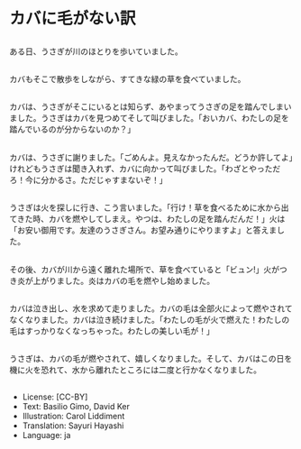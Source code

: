 # カバに毛がない訳

##
ある日、うさぎが川のほとりを歩いていました。

##
カバもそこで散歩をしながら、すてきな緑の草を食べていました。

##
カバは、うさぎがそこにいるとは知らず、あやまってうさぎの足を踏んでしまいました。うさぎはカバを見つめてそして叫びました。「おいカバ、わたしの足を踏んでいるのが分からないのか？」

##
カバは、うさぎに謝りました。「ごめんよ。見えなかったんだ。どうか許してよ」けれどもうさぎは聞き入れず、カバに向かって叫びました。「わざとやっただろ！今に分かるさ。ただじゃすまないぞ！」

##
うさぎは火を探しに行き、こう言いました。「行け！草を食べるために水から出てきた時、カバを燃やしてしまえ。やつは、わたしの足を踏んだんだ！」火は「お安い御用です。友達のうさぎさん。お望み通りにやりますよ」と答えました。

##
その後、カバが川から遠く離れた場所で、草を食べていると「ビュン!」火がつき炎が上がりました。炎はカバの毛を燃やし始めました。

##
カバは泣き出し、水を求めて走りました。カバの毛は全部火によって燃やされてなくなりました。カバは泣き続けました。「わたしの毛が火で燃えた！わたしの毛はすっかりなくなっちゃった。わたしの美しい毛が！」

##
うさぎは、カバの毛が燃やされて、嬉しくなりました。そして、カバはこの日を機に火を恐れて、水から離れたところには二度と行かなくなりました。

##
* License: [CC-BY]
* Text: Basilio Gimo, David Ker
* Illustration: Carol Liddiment
* Translation: Sayuri Hayashi
* Language: ja
